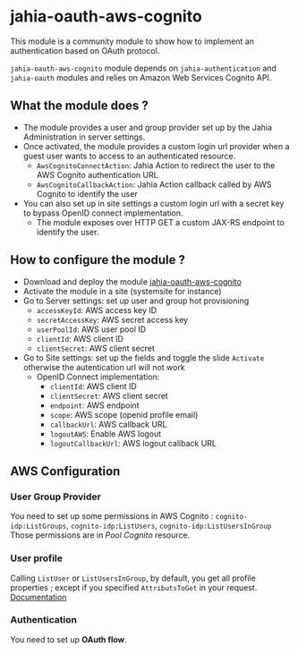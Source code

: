 # jahia-oauth-aws-cognito

This module is a community module to show how to implement an authentication based on OAuth protocol.

`jahia-oauth-aws-cognito` module depends on `jahia-authentication` and `jahia-oauth` modules and relies on Amazon Web Services Cognito API.

## What the module does ?

- The module provides a user and group provider set up by the Jahia Administration in server settings.
- Once activated, the module provides a custom login url provider when a guest user wants to access to an authenticated resource.
  - `AwsCognitoConnectAction`: Jahia Action to redirect the user to the AWS Cognito authentication URL
  - `AwsCognitoCallbackAction`: Jahia Action callback called by AWS Cognito to identify the user
- You can also set up in site settings a custom login url with a secret key to bypass OpenID connect implementation.
  - The module exposes over HTTP GET a custom JAX-RS endpoint to identify the user.

## How to configure the module ?

- Download and deploy the module [jahia-oauth-aws-cognito](https://store.jahia.com/contents/modules-repository/org/jahia/community/jahia-oauth-aws-cognito.html)
- Activate the module in a site (systemsite for instance)
- Go to Server settings: set up  user and group hot provisioning
  - `accessKeyId`: AWS access key ID
  - `secretAccessKey`: AWS secret access key
  - `userPoolId`: AWS user pool ID
  - `clientId`: AWS client ID
  - `clientSecret`: AWS client secret
- Go to Site settings: set up the fields and toggle the slide `Activate` otherwise the autentication url will not work
  - OpenID Connect implementation:
    - `clientId`: AWS client ID
    - `clientSecret`: AWS client secret
    - `endpoint`: AWS endpoint
    - `scope`: AWS scope (openid profile email)
    - `callbackUrl`: AWS callback URL
    - `logoutAWS`: Enable AWS logout
    - `logoutCallbackUrl`: AWS logout callback URL

## AWS Configuration
### User Group Provider
You need to set up some permissions in AWS Cognito : `cognito-idp:ListGroups`, `cognito-idp:ListUsers`, `cognito-idp:ListUsersInGroup`
Those permissions are in *Pool Cognito* resource.
### User profile
Calling `ListUser` or `ListUsersInGroup`, by default, you get all profile properties ; except if you specified `AttributsToGet` in your request.
[Documentation](https://docs.aws.amazon.com/cognito-user-identity-pools/latest/APIReference/API_ListUsers.html)
### Authentication
You need to set up **OAuth flow**.
